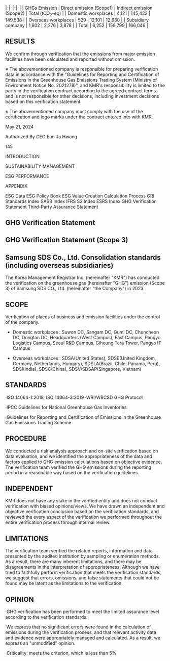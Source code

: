 |-|-|-|-|
| GHGs Emission | Direct emission (Scope1) | Indirect emission (Scope2) | Total (tCO$_{2}$-eq) |
| Domestic workplaces | 4,121 | 145,422 | 149,538 |
| Overseas workplaces | 529 | 12,101 | 12,630 |
| Subsidiary company | 1,602 | 2,276 | 3,878 |
| Total | 6,252 | 159,799 | 166,046 |

## **RESULTS**

We confirm through verification that the emissions from major emission facilities have been calculated and reported without omission.

※ The abovementioned company is responsible for preparing verification data in accordance with the "Guidelines for Reporting and Certification of Emissions in the Greenhouse Gas Emissions Trading System (Ministry of Environment Notice No. 2021278)", and KMR's responsibility is limited to the party in the verification contract according to the agreed contract terms. and is not responsible for other decisions, including investment decisions based on this verification statement.

※ The abovementioned company must comply with the use of the certification and logo marks under the contract entered into with KMR.

May 21, 2024

Authorized By CEO Eun Ju Hwang

145

INTRODUCTION

SUSTAINABILITY MANAGEMENT

ESG PERFORMANCE

APPENDIX

ESG Data ESG Policy Book ESG Value Creation Calculation Process GRI Standards Index SASB Index IFRS S2 Index ESRS Index GHG Verification Statement Third-Party Assurance Statement

## **GHG Verification Statement**

## **GHG Verification Statement (Scope 3)**

## **Samsung SDS Co., Ltd. Consolidation standards (including overseas subsidiaries)**

The Korea Management Registrar Inc. (hereinafter "KMR") has conducted the verification on the greenhouse gas (hereinafter "GHG") emission (Scope 3) of Samsung SDS CO., Ltd. (hereinafter "the Company") in 2023.

## **SCOPE**

Verification of places of business and emission facilities under the control of the company.

- Domestic workplaces : Suwon DC, Sangam DC, Gumi DC, Chuncheon DC, Dongtan DC, Headquarters (West Campus), East Campus, Pangyo Logistics Campus, Seoul R&D Campus, Giheung Tera Tower, Pangyo IT Campus

- Overseas workplaces : SDSA(United States), SDSE(United Kingdom, Germany, Netherlands, Hungary), SDSLA(Brazil, Chile, Panama, Peru), SDSI(India), SDSC(China), SDSV/SDSAP(Singapore, Vietnam)

## **STANDARDS**

·ISO 14064-1:2018, ISO 14064-3:2019 ·WRI/WBCSD GHG Protocol

·IPCC Guidelines for National Greenhouse Gas Inventories

·Guidelines for Reporting and Certification of Emissions in the Greenhouse Gas Emissions Trading Scheme

## **PROCEDURE**

We conducted a risk analysis approach and on-site verification based on data evaluation, and we identified the appropriateness of the data and factors applied to GHG emission calculations based on objective evidence. The verification team verified the GHG emissions during the reporting period in a reasonable way based on the verification guidelines.

## **INDEPENDENT**

KMR does not have any stake in the verified entity and does not conduct verification with biased opinions/views. We have drawn an independent and objective verification conclusion based on the verification standards, and reviewed the every aspect of the verification we performed throughout the entire verification process through internal review.

## **LIMITATIONS**

The verification team verified the related reports, information and data presented by the audited institution by sampling or enumeration methods. As a result, there are many inherent limitations, and there may be disagreements in the interpretation of appropriateness. Although we have tried to faithfully perform verification that meets the verification standards, we suggest that errors, omissions, and false statements that could not be found may be latent as the limitations to the verification.

## **OPINION**

·GHG verification has been performed to meet the limited assurance level according to the verification standards.

·We express that no significant errors were found in the calculation of emissions during the verification process, and that relevant activity data and evidence were appropriately managed and calculated. As a result, we express an "unmodified" opinion.

·Criticality: meets the criterion, which is less than 5%